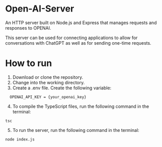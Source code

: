 # Open-AI-Server
An HTTP server built on Node.js and Express that manages requests and responses to OPENAI.

This server can be used for connecting applications to allow for conversations with ChatGPT as well as for sending one-time requests. 

# How to run
1. Download or clone the repository.
2. Change into the working directory.
3. Create a .env file. Create the following variable:
```
  OPENAI_API_KEY = {your_openai_key}
```
4. To compile the TypeScript files, run the following command in the terminal:
```
tsc
```
5. To run the server, run the following command in the terminal:
```
node index.js
```
